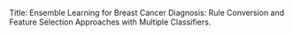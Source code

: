 Title: Ensemble Learning for Breast Cancer Diagnosis: Rule Conversion and Feature Selection Approaches with Multiple Classifiers.
